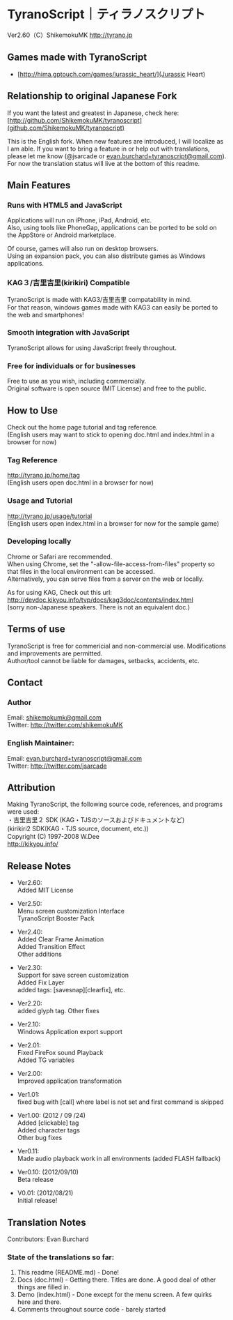 # TyranoScript｜ティラノスクリプト　
Ver2.60（C）ShikemokuMK
http://tyrano.jp

## Games made with TyranoScript
- [http://hima.gptouch.com/games/jurassic_heart/](Jurassic Heart)

## Relationship to original Japanese Fork
If you want the latest and greatest in Japanese, check here: [http://github.com/ShikemokuMK/tyranoscript](github.com/ShikemokuMK/tyranoscript)  

This is the English fork. When new features are introduced, I will localize as I am able. If you want to bring a feature in or help out with translations, please let me know (@jsarcade or evan.burchard+tyranoscript@gmail.com). For now the translation status will live at the bottom of this readme.  

## Main Features

### Runs with HTML5 and JavaScript
Applications will run on iPhone, iPad, Android, etc.  
Also, using tools like PhoneGap, applications can be ported to be sold on the AppStore or Android marketplace.  

Of course, games will also run on desktop browsers.  
Using an expansion pack, you can also distribute games as Windows applications.

### KAG３/吉里吉里(kirikiri) Compatible
TyranoScript is made with KAG3/吉里吉里 compatability in mind.  
For that reason, windows games made with KAG3 can easily be ported to the web and smartphones!
### Smooth integration with JavaScript
TyranoScript allows for using JavaScript freely throughout.  
### Free for individuals or for businesses
Free to use as you wish, including commercially.  
Original software is open source (MIT License) and free to the public.
## How to Use
Check out the home page tutorial and tag reference.  
(English users may want to stick to opening doc.html and index.html in a browser for now)
### Tag Reference
http://tyrano.jp/home/tag  
(English users open doc.html in a browser for now)
### Usage and Tutorial
http://tyrano.jp/usage/tutorial  
(English users open index.html in a browser for now for the sample game)
### Developing locally
Chrome or Safari are recommended.  
When using Chrome, set the "-allow-file-access-from-files" property so that files in the local environment can be accessed.  
Alternatively, you can serve files from a server on the web or locally.  

As for using KAG, Check out this url:  
http://devdoc.kikyou.info/tvp/docs/kag3doc/contents/index.html  
(sorry non-Japanese speakers.  There is not an equivalent doc.)
## Terms of use
TyranoScript is free for commericial and non-commercial use.  Modifications and improvements are permitted.  
Author/tool cannot be liable for damages, setbacks, accidents, etc.

## Contact
### Author
Email: shikemokumk@gmail.com  
Twitter: http://twitter.com/shikemokuMK  

### English Maintainer:
Email: evan.burchard+tyranoscript@gmail.com  
Twitter: http://twitter.com/jsarcade  

## Attribution
Making TyranoScript, the following source code, references, and programs were used:  
・吉里吉里２ SDK (KAG・TJSのソースおよびドキュメントなど)  
(kirikiri2 SDK(KAG・TJS source, document, etc.))  
Copyright (C) 1997-2008 W.Dee  
http://kikyou.info/  

## Release Notes
- Ver2.60:  
Added MIT License  

- Ver2.50:  
Menu screen customization Interface  
TyranoScript Booster Pack  

- Ver2.40:  
Added Clear Frame Animation  
Added Transition Effect  
Other additions  

- Ver2.30:  
Support for save screen customization  
Added Fix Layer  
added tags: [savesnap][clearfix], etc.  

- Ver2.20:  
added glyph tag. Other fixes  

- Ver2.10:  
Windows Application export support  

- Ver2.01:  
Fixed FireFox sound Playback  
Added TG variables  

- Ver2.00:  
Improved application transformation  

- Ver1.01:  
fixed bug with [call] where label is not set and first command is skipped  

- Ver1.00: (2012 / 09 /24)  
Added [clickable] tag  
Added character tags  
Other bug fixes  

- Ver0.11:  
Made audio playback work in all environments (added FLASH fallback)  

- Ver0.10: (2012/09/10)  
Beta release  

- V0.01: (2012/08/21)  
Initial release!  

## Translation Notes
Contributors: Evan Burchard 

### State of the translations so far:
1. This readme (README.md) - Done!
2. Docs (doc.html) - Getting there.  Titles are done.  A good deal of other things are filled in.
3. Demo (index.html) - Done except for the menu screen.  A few quirks here and there. 
4. Comments throughout source code - barely started
